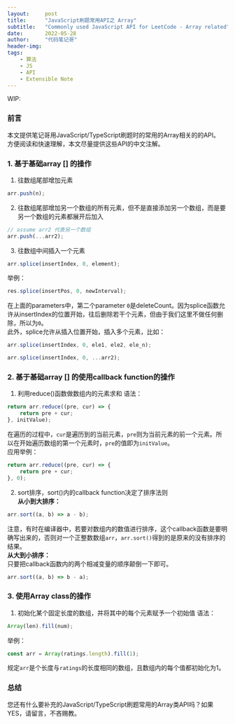 ```yaml
---
layout:     post
title:      "JavaScript刷题常用API之 Array"
subtitle:   "Commonly used JavaScript API for LeetCode - Array related"
date:       2022-05-28
author:     "代码笔记哥"
header-img:
tags:
    - 算法
    - JS
    - API
    - Extensible Note
---
```

WIP:   

### 前言
本文提供笔记哥用JavaScript/TypeScript刷题时的常用的Array相关的的API。    
方便阅读和快速理解，本文尽量提供这些API的中文注解。

### 1. 基于基础array [] 的操作
1. 往数组尾部增加元素
```js
arr.push(n);
```

2. 往数组尾部增加另一个数组的所有元素，但不是直接添加另一个数组，而是要另一个数组的元素都展开后加入
```js
// assume arr2 代表另一个数组
arr.push(...arr2);
```

3. 往数组中间插入一个元素
```js
arr.splice(insertIndex, 0, element);
```
举例：
```js
res.splice(insertPos, 0, newInterval);
```
在上面的parameters中，第二个parameter `0`是deleteCount。因为splice函数允许从insertIndex的位置开始，往后删除若干个元素，但由于我们这里不做任何删除，所以为`0`。  
此外，splice允许从插入位置开始，插入多个元素，比如：  
```js
arr.splice(insertIndex, 0, ele1, ele2, ele_n);
```
```js
arr.splice(insertIndex, 0, ...arr2);
```

### 2. 基于基础array [] 的使用callback function的操作

1. 利用reduce()函数做数组内的元素求和
语法：
```js
return arr.reduce((pre, cur) => {
    return pre + cur;
}, initValue);
```
在遍历的过程中，`cur`是遍历到的当前元素，`pre`则为当前元素的前一个元素。所以在开始遍历数组的第一个元素时，`pre`的值即为`initValue`。  
应用举例：  
```js
return arr.reduce((pre, cur) => {
    return pre + cur;
}, 0);
```

2. sort排序，sort()内的callback function决定了排序法则  
**从小到大排序：**
```js
arr.sort((a, b) => a - b);
```
注意，有时在编译器中，若要对数组内的数值进行排序，这个callback函数是要明确写出来的，否则对一个正整数数组`arr`，`arr.sort()`得到的是原来的没有排序的结果。   
**从大到小排序：**  
只要把callback函数内的两个相减变量的顺序颠倒一下即可。
```js
arr.sort((a, b) => b - a);
```


### 3. 使用Array class的操作

1. 初始化某个固定长度的数组，并将其中的每个元素赋予一个初始值
语法：
```js
Array(len).fill(num);
```
举例：
```js
const arr = Array(ratings.length).fill(1);
```
规定`arr`是个长度与`ratings`的长度相同的数组，且数组内的每个值都初始化为1。


### 总结

您还有什么要补充的JavaScript/TypeScript刷题常用的Array类API吗？如果YES，请留言，不吝赐教。
